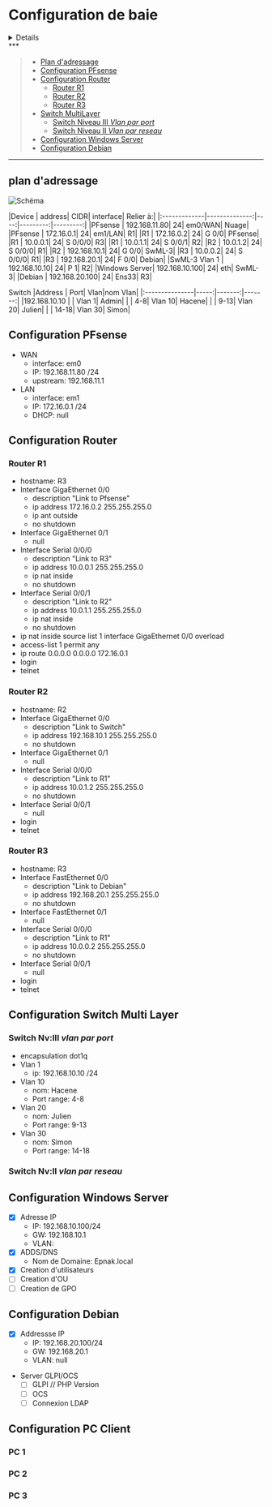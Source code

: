 # Configuration de baie

<a name="top">

<!-- TABLE OF CONTENTS -->
<details>
  <summary>Index</summary>
  <ol>
    <li>
      <a href="#about-the-project">About The Project</a>
      <ul>
        <li><a href="#built-with">Built With</a></li>
      </ul>
    </li>
    <li>
      <a href="#plan-dadressage">Plan d'adressage</a>
      <ul>
        <li><a href="#schema">Schéma</a></li>
        <li><a href="#table-d-adresses">Table d'adresses</a></li>
      </ul>
    </li>
    <li><a href="#configuration-pfsense">Configuration Pfsense</a></li>
    <li>
      <a href="#configuration-router">Configuration routers</a>
      <ul>
        <li><a href="#router-r1">Router R1</a></li>
        <li><a href="#router-r2">Router R2</a></li>
        <li><a href="#router-r3">Router R3</a></li>
      </ul>
    </li>
    <li>
      <a href="#configuration-switch-multi-layer">Switch MultiLayer</a>
      <ul>
        <li><a href="#switch-nviii-vlan-par-port">Switch Niveau III <I>Vlan par port</I></a></li>
        <li><a href="#switch-nvii-vlan-par-reseau">Switch Niveau II <I>Vlan par reseau</I></a></li>
      </ul>
    </li>
    <li><a href="#configuration-windows-server">Configuration Windows Server</a></li>
    <li><a href="#configuration-debian">Configuration Debian</a></li>
    <li><a href="#configuration-pc-client">Configuration PC client</a></li>
  </ol>
</details>
***

> + [Plan d'adressage](#plan-dadressage)
> + [Configuration PFsense](#configuration-pfsense)
> + [Configuration Router](#configuration-router)
>   + [Router R1](#router-r1)
>   + [Router R2](#router-r2)
>   + [Router R3](#router-r3)
> + [Switch MultiLayer](#configuration-switch-multi-layer)
>   + [Switch Niveau III *Vlan par port*](#switch-nviii-vlan-par-port)
>   + [Switch Niveau II *Vlan par reseau*](#switch-nvii-vlan-par-reseau)
> + [Configuration Windows Server](#configuration-windows-server)
> + [Configuration Debian](#configuration-debian)

***

## plan d'adressage

<a name="schema"></a>

<!-- ![Schéma](.\Img\SchemaBaie.png) -->
<img src=".\Img\SchemaBaie.png" alt="Schéma">

<a name="table-d-adresses"></a>
|Device        |        address| CIDR| interface| Relier à:|
|:-------------|--------------:|----:|---------:|---------:|
|PFsense       |  192.168.11.80|   24|   em0/WAN|     Nuage|
|PFsense       |     172.16.0.1|   24|   em1/LAN|        R1|
|R1            |     172.16.0.2|   24|     G 0/0|   PFsense|
|R1            |       10.0.0.1|   24|   S 0/0/0|        R3|
|R1            |       10.0.1.1|   24|   S 0/0/1|        R2|
|R2            |       10.0.1.2|   24|   S 0/0/0|        R1|
|R2            |   192.168.10.1|   24|     G 0/0|    SwML-3|
|R3            |       10.0.0.2|   24|   S 0/0/0|        R1|
|R3            |   192.168.20.1|   24|     F 0/0|    Debian|
|SwML-3 Vlan 1 |  192.168.10.10|   24|       P 1|        R2|
|Windows Server| 192.168.10.100|   24|       eth|    SwML-3|
|Debian        | 192.168.20.100|   24|     Ens33|        R3|

Switch
|Address         |  Port|    Vlan|nom Vlan|
|:---------------|-----:|-------:|-------:|
|192.168.10.10   |      |  Vlan 1|   Admin|
|                |   4-8| Vlan 10|  Hacene|
|                |  9-13| Vlan 20|  Julien|
|                | 14-18| Vlan 30|   Simon|

## Configuration PFsense

+ WAN
  + interface: em0
  + IP: 192.168.11.80 /24
  + upstream: 192.168.11.1
+ LAN
  + interface: em1
  + IP: 172.16.0.1 /24
  + DHCP: null

## Configuration Router

### Router R1

+ hostname: R3
+ Interface GigaEthernet 0/0
  + description "Link to Pfsense"
  + ip address 172.16.0.2 255.255.255.0
  + ip ant outside
  + no shutdown
+ Interface GigaEthernet 0/1
  + null
+ Interface Serial 0/0/0
  + description "Link to R3"
  + ip address 10.0.0.1 255.255.255.0
  + ip nat inside
  + no shutdown
+ Interface Serial 0/0/1
  + description "Link to R2"
  + ip address 10.0.1.1 255.255.255.0
  + ip nat inside
  + no shutdown
+ ip nat inside source list 1 interface GigaEthernet 0/0 overload
+ access-list 1 permit any
+ ip route 0.0.0.0 0.0.0.0 172.16.0.1
+ login
+ telnet

### Router R2

+ hostname: R2
+ Interface GigaEthernet 0/0
  + description "Link to Switch"
  + ip address 192.168.10.1 255.255.255.0
  + no shutdown
+ Interface GigaEthernet 0/1
  + null
+ Interface Serial 0/0/0
  + description "Link to R1"
  + ip address 10.0.1.2 255.255.255.0
  + no shutdown
+ Interface Serial 0/0/1
  + null
+ login
+ telnet

### Router R3

+ hostname: R3
+ Interface FastEthernet 0/0
  + description "Link to Debian"
  + ip address 192.168.20.1 255.255.255.0
  + no shutdown
+ Interface FastEthernet 0/1
  + null
+ Interface Serial 0/0/0
  + description "Link to R1"
  + ip address 10.0.0.2 255.255.255.0
  + no shutdown
+ Interface Serial 0/0/1
  + null
+ login
+ telnet

## Configuration Switch Multi Layer

### Switch Nv:III *vlan par port*

+ encapsulation dot1q
+ Vlan 1
  + ip: 192.168.10.10 /24
+ Vlan 10
  + nom: Hacene
  + Port range: 4-8
+ Vlan 20
  + nom: Julien
  + Port range: 9-13
+ Vlan 30
  + nom: Simon
  + Port range: 14-18

### Switch Nv:II *vlan par reseau*

## Configuration Windows Server

+ [x] Adresse IP
  + IP: 192.168.10.100/24
  + GW: 192.168.10.1
  + VLAN:
+ [x] ADDS/DNS
  + Nom de Domaine: Epnak.local
+ [x] Creation d'utilisateurs
+ [ ] Creation d'OU
+ [ ] Creation de GPO

## Configuration Debian

+ [x] Addressse IP
  + IP: 192.168.20.100/24
  + GW: 192.168.20.1
  + VLAN: null
+ Server GLPI/OCS
  + [ ] GLPI // PHP Version
  + [ ] OCS
  + [ ] Connexion LDAP

## Configuration PC Client

### PC 1

### PC 2

### PC 3
